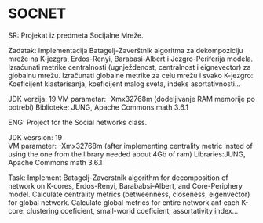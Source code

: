 # SOCNET
SR:
Projekat iz predmeta Socijalne Mreže.

Zadatak: Implementacija Batagelj-Zaverštnik algoritma za dekompoziciju mreže na K-jezgra, Erdos-Renyi, Barabasi-Albert i Jezgro-Periferija modela.
Izraćunati metrike centralnosti (ugnježdenost, centralnost i eignevector) za globalnu mrežu.
Izračunati globalne metrike za celu mrežu i svako K-jezgro: Koeficijent klasterisanja, koeficijent malog sveta, indeks asortativnosti...

JDK verzija: 19
VM parametar: -Xmx32768m (dodeljivanje RAM memorije po potrebi)
Biblioteke: JUNG, Apache Commons math 3.6.1

ENG:
Project for the Social networks class.

JDK vesrsion: 19\
VM parameter: -Xmx32768m (after implementing centrality metric insted of using the one from the library needed about 4Gb of ram)
Libraries:JUNG, Apache Commons math 3.6.1

Task: Implement Batagelj-Zaverstnik algorithm for decomposition of network on K-cores, Erdos-Renyi, Barababsi-Albert, and Core-Periphery model.
Calculate centrality metrics (betweenness, closeness, eigenvector) for global network.
Calculate global metrics for entire network anf each K-core: clustering coeficient, small-world coeficient, assortativity index...

